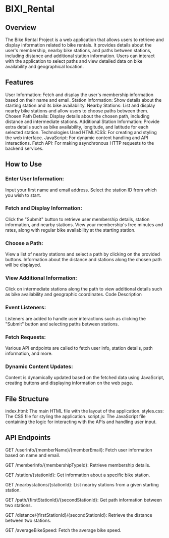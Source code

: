 # BIXI_Rental

## Overview

The Bike Rental Project is a web application that allows users to retrieve and display information related to bike rentals. It provides details about the user's membership, nearby bike stations, and paths between stations, including distance and additional station information. Users can interact with the application to select paths and view detailed data on bike availability and geographical location.

## Features

User Information: Fetch and display the user's membership information based on their name and email.
Station Information: Show details about the starting station and its bike availability.
Nearby Stations: List and display nearby bike stations and allow users to choose paths between them.
Chosen Path Details: Display details about the chosen path, including distance and intermediate stations.
Additional Station Information: Provide extra details such as bike availability, longitude, and latitude for each selected station.
Technologies Used
HTML/CSS: For creating and styling the web interface.
JavaScript: For dynamic content handling and API interactions.
Fetch API: For making asynchronous HTTP requests to the backend services.

## How to Use

### Enter User Information:

Input your first name and email address.
Select the station ID from which you wish to start.

### Fetch and Display Information:

Click the "Submit" button to retrieve user membership details, station information, and nearby stations.
View your membership's free minutes and rates, along with regular bike availability at the starting station.

### Choose a Path:

View a list of nearby stations and select a path by clicking on the provided buttons.
Information about the distance and stations along the chosen path will be displayed.

### View Additional Information:

Click on intermediate stations along the path to view additional details such as bike availability and geographic coordinates.
Code Description

### Event Listeners: 

Listeners are added to handle user interactions such as clicking the "Submit" button and selecting paths between stations.

### Fetch Requests: 

Various API endpoints are called to fetch user info, station details, path information, and more.

### Dynamic Content Updates: 

Content is dynamically updated based on the fetched data using JavaScript, creating buttons and displaying information on the web page.

## File Structure

index.html: The main HTML file with the layout of the application.
styles.css: The CSS file for styling the application.
script.js: The JavaScript file containing the logic for interacting with the APIs and handling user input.

## API Endpoints

GET /userInfo/{memberName}/{memberEmail}: Fetch user information based on name and email.

GET /memberInfo/{membershipTypeId}: Retrieve membership details.

GET /station/{stationId}: Get information about a specific bike station.

GET /nearbystations/{stationId}: List nearby stations from a given starting station.

GET /path/{firstStationId}/{secondStationId}: Get path information between two stations.

GET /distance/{firstStationId}/{secondStationId}: Retrieve the distance between two stations.

GET /averageBikeSpeed: Fetch the average bike speed.
